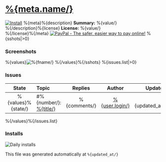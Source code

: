 # [%{meta.name/}](.)

[![Install](../../resources/image/install_button.jpg)](../%{raw/})
%{meta}%{description}
**Summary:** %{value/}<br />%{/description}%{license}
**License:** %{value/}<br />%{/license}%{/meta}
[![PayPal - The safer, easier way to pay online!](https://www.paypalobjects.com/en_US/i/btn/btn_donate_SM.gif "PayPal - The safer, easier way to pay online!")](https://goo.gl/Fv19S)
%{sshots|>0}

### Screenshots

%{values}![%{fname/}](%{name/})
%{/values}%{/sshots}
%{issues.list|>0}

### Issues

|       State        | Topic                                  |   Replies    |               Author                |        Updated |
| :----------------: | :------------------------------------- | :----------: | :---------------------------------: | -------------: |
| %{values}%{state/} | #%{number/}: [%{title/}](%{html_url/}) | %{comments/} | [%{user.login/}](%{user.html_url/}) | %{updated_at/} |

%{/values}%{/issues.list}

### Installs

![Daily installs](https://gm.wesley.eti.br/count.php?id=%{info.Path/}/%{file.path/}&type=image)

This file was generated automatically at `%{updated_at/}`
